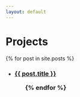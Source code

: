 ```yaml
---
layout: default
---
```


# Projects

{% for post in site.posts %}

<ul>

<li><h3><a href="{{ post.url | relative_url }}">{{ post.title }}</a>
</h3</li>

<ul>

{% endfor %}